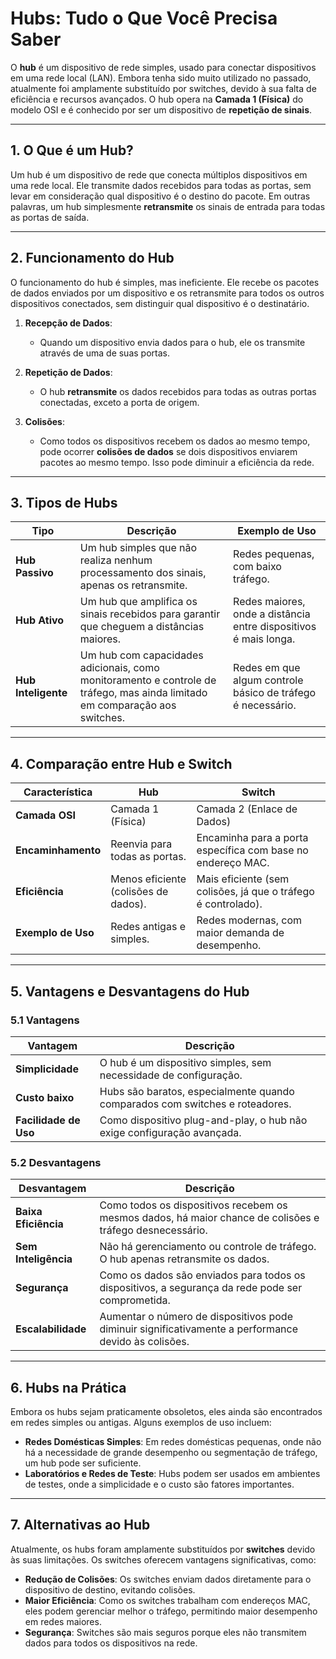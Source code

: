 # Hubs: Tudo o Que Você Precisa Saber

O **hub** é um dispositivo de rede simples, usado para conectar dispositivos em uma rede local (LAN). Embora tenha sido muito utilizado no passado, atualmente foi amplamente substituído por switches, devido à sua falta de eficiência e recursos avançados. O hub opera na **Camada 1 (Física)** do modelo OSI e é conhecido por ser um dispositivo de **repetição de sinais**.

---

## 1. O Que é um Hub?

Um hub é um dispositivo de rede que conecta múltiplos dispositivos em uma rede local. Ele transmite dados recebidos para todas as portas, sem levar em consideração qual dispositivo é o destino do pacote. Em outras palavras, um hub simplesmente **retransmite** os sinais de entrada para todas as portas de saída.

---

## 2. Funcionamento do Hub

O funcionamento do hub é simples, mas ineficiente. Ele recebe os pacotes de dados enviados por um dispositivo e os retransmite para todos os outros dispositivos conectados, sem distinguir qual dispositivo é o destinatário.

1. **Recepção de Dados**:
   - Quando um dispositivo envia dados para o hub, ele os transmite através de uma de suas portas.
   
2. **Repetição de Dados**:
   - O hub **retransmite** os dados recebidos para todas as outras portas conectadas, exceto a porta de origem.

3. **Colisões**:
   - Como todos os dispositivos recebem os dados ao mesmo tempo, pode ocorrer **colisões de dados** se dois dispositivos enviarem pacotes ao mesmo tempo. Isso pode diminuir a eficiência da rede.

---

## 3. Tipos de Hubs

| Tipo               | Descrição                                                                                         | Exemplo de Uso                           |
|--------------------|--------------------------------------------------------------------------------------------------|------------------------------------------|
| **Hub Passivo**     | Um hub simples que não realiza nenhum processamento dos sinais, apenas os retransmite.          | Redes pequenas, com baixo tráfego.       |
| **Hub Ativo**       | Um hub que amplifica os sinais recebidos para garantir que cheguem a distâncias maiores.         | Redes maiores, onde a distância entre dispositivos é mais longa. |
| **Hub Inteligente** | Um hub com capacidades adicionais, como monitoramento e controle de tráfego, mas ainda limitado em comparação aos switches. | Redes em que algum controle básico de tráfego é necessário. |

---

## 4. Comparação entre Hub e Switch

| Característica      | Hub                                  | Switch                                |
|---------------------|--------------------------------------|---------------------------------------|
| **Camada OSI**       | Camada 1 (Física)                   | Camada 2 (Enlace de Dados)            |
| **Encaminhamento**   | Reenvia para todas as portas.       | Encaminha para a porta específica com base no endereço MAC. |
| **Eficiência**       | Menos eficiente (colisões de dados). | Mais eficiente (sem colisões, já que o tráfego é controlado). |
| **Exemplo de Uso**   | Redes antigas e simples.            | Redes modernas, com maior demanda de desempenho. |

---

## 5. Vantagens e Desvantagens do Hub

### 5.1 Vantagens

| Vantagem            | Descrição                                                                                         |
|---------------------|--------------------------------------------------------------------------------------------------|
| **Simplicidade**     | O hub é um dispositivo simples, sem necessidade de configuração.                               |
| **Custo baixo**      | Hubs são baratos, especialmente quando comparados com switches e roteadores.                     |
| **Facilidade de Uso**| Como dispositivo plug-and-play, o hub não exige configuração avançada.                          |

### 5.2 Desvantagens

| Desvantagem         | Descrição                                                                                         |
|---------------------|--------------------------------------------------------------------------------------------------|
| **Baixa Eficiência** | Como todos os dispositivos recebem os mesmos dados, há maior chance de colisões e tráfego desnecessário. |
| **Sem Inteligência** | Não há gerenciamento ou controle de tráfego. O hub apenas retransmite os dados.                 |
| **Segurança**        | Como os dados são enviados para todos os dispositivos, a segurança da rede pode ser comprometida. |
| **Escalabilidade**   | Aumentar o número de dispositivos pode diminuir significativamente a performance devido às colisões. |

---

## 6. Hubs na Prática

Embora os hubs sejam praticamente obsoletos, eles ainda são encontrados em redes simples ou antigas. Alguns exemplos de uso incluem:

- **Redes Domésticas Simples**: Em redes domésticas pequenas, onde não há a necessidade de grande desempenho ou segmentação de tráfego, um hub pode ser suficiente.
- **Laboratórios e Redes de Teste**: Hubs podem ser usados em ambientes de testes, onde a simplicidade e o custo são fatores importantes.

---

## 7. Alternativas ao Hub

Atualmente, os hubs foram amplamente substituídos por **switches** devido às suas limitações. Os switches oferecem vantagens significativas, como:

- **Redução de Colisões**: Os switches enviam dados diretamente para o dispositivo de destino, evitando colisões.
- **Maior Eficiência**: Como os switches trabalham com endereços MAC, eles podem gerenciar melhor o tráfego, permitindo maior desempenho em redes maiores.
- **Segurança**: Switches são mais seguros porque eles não transmitem dados para todos os dispositivos na rede.
